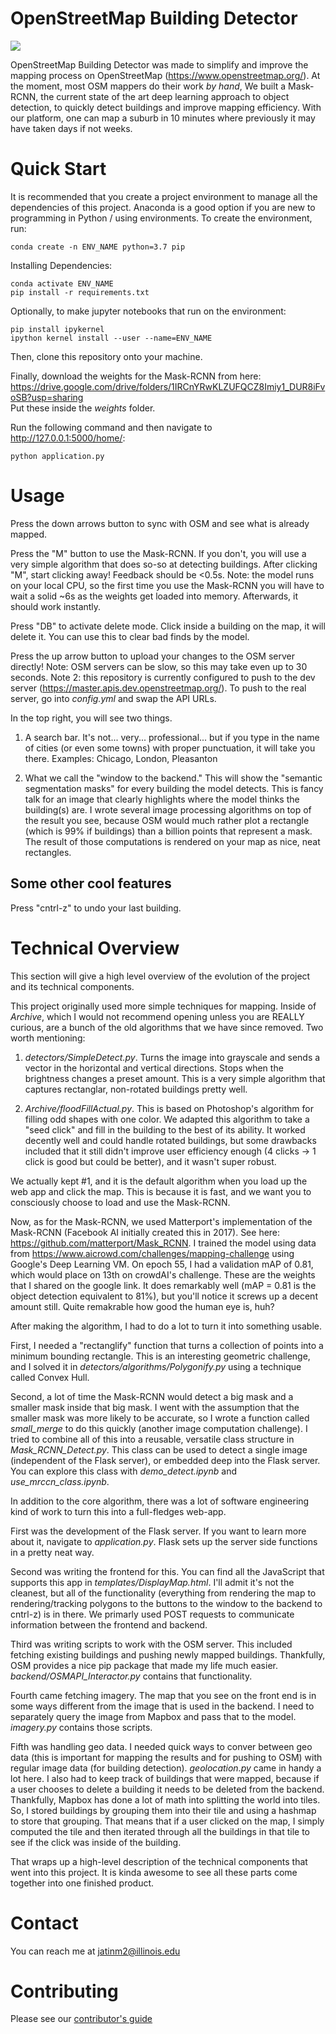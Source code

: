 # OpenStreetMap Building Detector

![](demo.gif)

OpenStreetMap Building Detector was made to simplify and improve the mapping process on OpenStreetMap (https://www.openstreetmap.org/). At the moment, most OSM mappers do their work _by hand_, We built a Mask-RCNN, the current state of the art deep learning approach to object detection, to quickly detect buildings and improve mapping efficiency. With our platform, one can map a suburb in 10 minutes where previously it may have taken days if not weeks.

# Quick Start
It is recommended that you create a project environment to manage all the dependencies of this project. Anaconda is a good option if you are new to programming in Python / using environments.
To create the environment, run:
```
conda create -n ENV_NAME python=3.7 pip
```
Installing Dependencies:

```
conda activate ENV_NAME
pip install -r requirements.txt
```
Optionally, to make jupyter notebooks that run on the environment:
```
pip install ipykernel
ipython kernel install --user --name=ENV_NAME
```
Then, clone this repository onto your machine.

Finally, download the weights for the Mask-RCNN from here: https://drive.google.com/drive/folders/1IRCnYRwKLZUFQCZ8Imiy1_DUR8iFvoSB?usp=sharing <br>
Put these inside the _weights_ folder.

Run the following command and then navigate to http://127.0.0.1:5000/home/:
```
python application.py
```

# Usage
Press the down arrows button to sync with OSM and see what is already mapped.

Press the "M" button to use the Mask-RCNN. If you don't, you will use a very simple algorithm that does so-so at detecting buildings. After clicking "M", start clicking away! Feedback should be <0.5s. Note: the model runs on your local CPU, so the first time you use the Mask-RCNN you will have to wait a solid ~6s as the weights get loaded into memory. Afterwards, it should work instantly.

Press "DB" to activate delete mode. Click inside a building on the map, it will delete it. You can use this to clear bad finds by the model.

Press the up arrow button to upload your changes to the OSM server directly! Note: OSM servers can be slow, so this may take even up to 30 seconds. Note 2: this repository is currently configured to push to the dev server (https://master.apis.dev.openstreetmap.org/). To push to the real server, go into _config.yml_ and swap the API URLs.

In the top right, you will see two things.

1. A search bar. It's not... very... professional... but if you type in the name of cities (or even some towns) with proper punctuation, it will take you there. Examples: Chicago, London, Pleasanton

2. What we call the "window to the backend." This will show the "semantic segmentation masks" for every building the model detects. This is fancy talk for an image that clearly highlights where the model thinks the building(s) are. I wrote several image processing algorithms on top of the result you see, because OSM would much rather plot a rectangle (which is 99% if buildings) than a billion points that represent a mask. The result of those computations is rendered on your map as nice, neat rectangles.

## Some other cool features

Press "cntrl-z" to undo your last building.

# Technical Overview

This section will give a high level overview of the evolution of the project and its technical components. <br>

This project originally used more simple techniques for mapping. Inside of _Archive_, which I would not recommend opening unless you are REALLY curious, are a bunch of the old algorithms that we have since removed. Two worth mentioning:

1. _detectors/SimpleDetect.py_. Turns the image into grayscale and sends a vector in the horizontal and vertical directions. Stops when the brightness changes a preset amount. This is a very simple algorithm that captures rectanglar, non-rotated buildings pretty well.

2. _Archive/floodFillActual.py_. This is based on Photoshop's algorithm for filling odd shapes with one color. We adapted this algorithm to take a "seed click" and fill in the building to the best of its ability. It worked decently well and could handle rotated buildings, but some drawbacks included that it still didn't improve user efficiency enough (4 clicks -> 1 click is good but could be better), and it wasn't super robust.

We actually kept #1, and it is the default algorithm when you load up the web app and click the map. This is because it is fast, and we want you to consciously choose to load and use the Mask-RCNN.

Now, as for the Mask-RCNN, we used Matterport's implementation of the Mask-RCNN (Facebook AI initially created this in 2017). See here: https://github.com/matterport/Mask_RCNN. I trained the model using data from https://www.aicrowd.com/challenges/mapping-challenge using Google's Deep Learning VM. On epoch 55, I had a validation mAP of 0.81, which would place on 13th on crowdAI's challenge. These are the weights that I shared on the google link. It does remarkably well (mAP = 0.81 is the object detection equivalent to 81%), but you'll notice it screws up a decent amount still. Quite remakrable how good the human eye is, huh?

After making the algorithm, I had to do a lot to turn it into something usable. <br>

First, I needed a "rectanglify" function that turns a collection of points into a minimum bounding rectangle. This is an interesting geometric challenge, and I solved it in _detectors/algorithms/Polygonify.py_ using a technique called Convex Hull. <br>

Second, a lot of time the Mask-RCNN would detect a big mask and a smaller mask inside that big mask. I went with the assumption that the smaller mask was more likely to be accurate, so I wrote a function called _small_merge_ to do this quickly (another image computation challenge). I tried to combine all of this into a reusable, versatile class structure in _Mask_RCNN_Detect.py_. This class can be used to detect a single image (independent of the Flask server), or embedded deep into the Flask server. You can explore this class with _demo_detect.ipynb_ and _use_mrccn_class.ipynb_.

In addition to the core algorithm, there was a lot of software engineering kind of work to turn this into a full-fledges web-app. <br>

First was the development of the Flask server. If you want to learn more about it, navigate to _application.py_. Flask sets up the server side functions in a pretty neat way.

Second was writing the frontend for this. You can find all the JavaScript that supports this app in _templates/DisplayMap.html_. I'll admit it's not the cleanest, but all of the functionality (everything from rendering the map to rendering/tracking polygons to the buttons to the window to the backend to cntrl-z) is in there. We primarly used POST requests to communicate information between the frontend and backend.

Third was writing scripts to work with the OSM server. This included fetching existing buildings and pushing newly mapped buildings. Thankfully, OSM provides a nice pip package that made my life much easier. _backend/OSMAPI_Interactor.py_ contains that functionality.

Fourth came fetching imagery. The map that you see on the front end is in some ways different from the image that is used in the backend. I need to separately query the image from Mapbox and pass that to the model. _imagery.py_ contains those scripts.

Fifth was handling geo data. I needed quick ways to conver between geo data (this is important for mapping the results and for pushing to OSM) with regular image data (for building detection). _geolocation.py_ came in handy a lot here. I also had to keep track of buildings that were mapped, because if a user chooses to delete a building it needs to be deleted from the backend. Thankfully, Mapbox has done a lot of math into splitting the world into tiles. So, I stored buildings by grouping them into their tile and using a hashmap to store that grouping. That means that if a user clicked on the map, I simply computed the tile and then iterated through all the buildings in that tile to see if the click was inside of the building.

That wraps up a high-level description of the technical components that went into this project. It is kinda awesome to see all these parts come together into one finished product.


# Contact
You can reach me at jatinm2@illinois.edu

# Contributing
Please see our [contributor's guide](https://github.com/jmather625/OSM_buildingdetector/blob/master/CONTRIBUTING.md)
